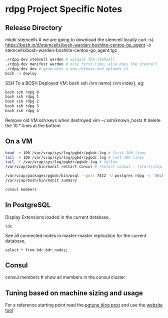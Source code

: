 # rdpg Project Specific Notes

## Release Directory

mkdir stemcells # we are going to download the stemcell locally
curl -sL https://bosh.io/d/stemcells/bosh-warden-boshlite-centos-go_agent  -o stemcells/bosh-warden-boshlite-centos-go_agent.tgz

```sh
./rdpg-dev stemcell warden # uploads the stemcell
./rdpg-dev manifest warden # only first time, also does the stemcell
./rdpg-dev dev # generates a new release and uploads it
bosh -n deploy
```

SSH To a BOSH Deployed VM: bosh ssh {vm name} {vm index}, eg:
```sh
bosh ssh rdpg 0
bosh ssh rdpg 1
bosh ssh rdpg 2
bosh ssh rdpg 3
bosh ssh rdpg 4
```

Remove old VM ssh keys when destroyed
vim ~/.ssh/known_hosts # delete the 10.* lines at the bottom

## On a VM

```sh
head -n 100 /var/vcap/sys/log/pgbdr/pgbdr.log # first 100 lines
tail -n 100 /var/vcap/sys/log/pgbdr/pgbdr.log # last 100 lines
tail -f /var/vcap/sys/log/pgbdr/pgbdr.log # follow
/var/vcap/bosh/bin/monit restart consul # restart consul : {start|stop|restart}

/var/vcap/packages/pgbdr/bin/psql --port 7432 -U postgres rdpg -c 'SELECT * FROM bdr.bdr_nodes;'
/var/vcap/bosh/bin/monit summary

consul members
```

## In PostgreSQL
Display Extensions loaded in the current database,
 ```psql
\dx
```
See all connected nodes in master-master replication for the current database,
```psql
select * from bdr.bdr_nodes; 
```

## Consul
consul members # show all members in the consul cluster

## Tuning based on machine sizing and usage

For a reference starting point read the 
[pgtune blog post](http://leopard.in.ua/2014/03/24/pgtune-for-postgresql/) 
and use the [website tool](http://pgtune.leopard.in.ua)

